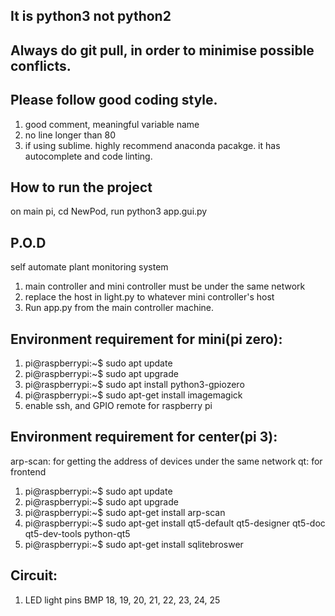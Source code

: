 ## It is python3 not python2
## Always do git pull, in order to minimise possible conflicts.
## Please follow good coding style. 
1. good comment, meaningful variable name
2. no line longer than 80
3. if using sublime. highly recommend anaconda pacakge. 
   it has autocomplete and code linting.



## How to run the project
on main pi, cd NewPod, run python3 app.gui.py



## P.O.D
self automate plant monitoring system

1. main controller and mini controller must be under the same network
2. replace the host in light.py to whatever mini controller's host
3. Run app.py from the main controller machine. 


## Environment requirement for mini(pi zero):
1. pi@raspberrypi:~$ sudo apt update
2. pi@raspberrypi:~$ sudo apt upgrade
3. pi@raspberrypi:~$ sudo apt install python3-gpiozero
4. pi@raspberrypi:~$ sudo apt-get install imagemagick
5. enable ssh, and GPIO remote for raspberry pi


## Environment requirement for center(pi 3):
arp-scan: for getting the address of devices under the same network
qt: for frontend


1. pi@raspberrypi:~$ sudo apt update
2. pi@raspberrypi:~$ sudo apt upgrade
3. pi@raspberrypi:~$ sudo apt-get install arp-scan
4. pi@raspberrypi:~$ sudo apt-get install qt5-default qt5-designer qt5-doc qt5-dev-tools python-qt5
5. pi@raspberrypi:~$ sudo apt-get install sqlitebroswer


## Circuit:
1. LED light pins  BMP 18, 19, 20, 21, 22, 23, 24, 25
